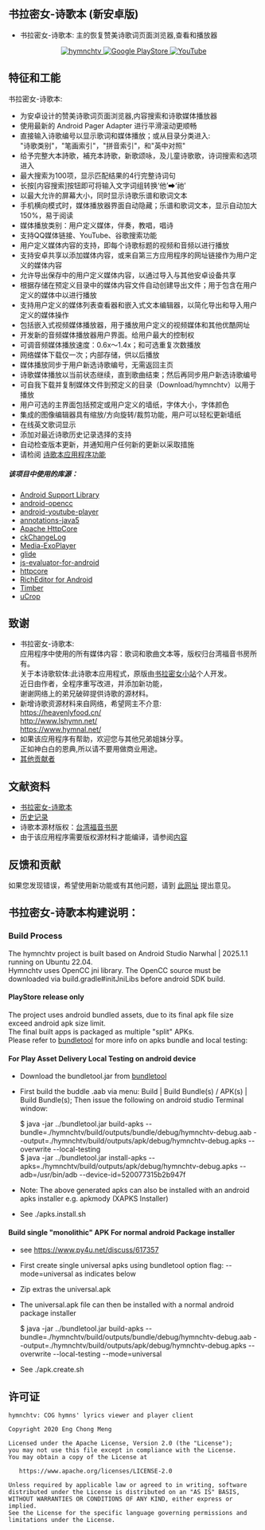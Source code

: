 ## 书拉密女-诗歌本 (新安卓版)
- 书拉密女-诗歌本: 主的恢复赞美诗歌词页面浏览器,查看和播放器

<p align="center">
    <a href="https://cmeng-git.github.io/hymnchtv">
        <img src="./art/hymnchtv.png" alt="hymnchtv">
    </a>
    <a href="https://play.google.com/store/apps/details?id=org.cog.hymnchtv&hl=zh-CN">
        <img src="./art/google_play.png" alt="Google PlayStore">
    </a>
    <a href="https://www.youtube.com/watch?v=D8FKFfcUxPw">
        <img src="./art/youtube.png" alt="YouTube">
    </a>
</p>

## 特征和工能
书拉密女-诗歌本:
- 为安卓设计的赞美诗歌词页面浏览器,内容搜索和诗歌媒体播放器
- 使用最新的 Android Pager Adapter 进行平滑滚动更顺畅
- 直接输入诗歌编号以显示歌词和媒体播放；或从目录分类进入:<br/>"诗歌类别"，"笔画索引"，"拼音索引"，和"英中对照"
- 给予完整大本詩歌，補充本詩歌，新歌颂咏，及儿童诗歌歌，诗词搜索和选项进入
- 最大搜索为100项，显示匹配结果的4行完整诗词句
- 长按\[内容搜索]按钮即可将输入文字词组转换‘他’&#10145;‘祂’
- 以最大允许的屏幕大小，同时显示诗歌乐谱和歌词文本
- 手机横向模式时，媒体播放器界面自动隐藏；乐谱和歌词文本，显示自动加大150%，易于阅读
- 媒体播放类别：用户定义媒体，伴奏，教唱，唱诗
- 支持QQ媒体链接、YouTube、谷歌搜索功能
- 用户定义媒体内容的支持，即每个诗歌标题的视频和音频以进行播放
- 支持安卓共享以添加媒体内容，或来自第三方应用程序的网址链接作为用户定义的媒体内容
- 允许导出保存中的用户定义媒体内容，以通过导入与其他安卓设备共享
- 根据存储在预定义目录中的媒体内容文件自动创建导出文件；用于包含在用户定义的媒体中以进行播放
- 支持用户定义的媒体列表查看器和嵌入式文本编辑器，以简化导出和导入用户定义的媒体操作
- 包括嵌入式视频媒体播放器，用于播放用户定义的视频媒体和其他优酷网址
- 开发新的音频媒体播放器用户界面。给用户最大的控制权
- 可调音频媒体播放速度：0.6x〜1.4x；和可选重复次数播放
- 网络媒体下载仅一次；内部存储，供以后播放
- 媒体播放同步于用户新选诗歌编号，无需返回主页
- 诗歌媒体播放以当前状态继续，直到歌曲结束；然后再同步用户新选诗歌编号
- 可自我下载并复制媒体文件到预定义的目录（Download/hymnchtv）以用于播放
- 用户可选的主界面包括预定或用户定义的墙纸，字体大小，字体颜色
- 集成的图像编辑器具有缩放/方向旋转/裁剪功能，用户可以轻松更新墙纸
- 在线英文歌词显示
- 添加对最近诗歌历史记录选择的支持
- 自动检查版本更新，并通知用户任何新的更新以采取措施
- 请检阅 [诗歌本应用程序功能](https://cmeng-git.github.io/hymnchtv/faq.html)

##### 该项目中使用的库源：
* [Android Support Library](https://developer.android.com/topic/libraries/support-library/index.html)
* [android-opencc](https://github.com/qichuan/android-opencc)
* [android-youtube-player](https://github.com/PierfrancescoSoffritti/android-youtube-player)
* [annotations-java5](https://mvnrepository.com/artifact/org.jetbrains/annotations)
* [Apache HttpCore](https://hc.apache.org/httpcomponents-core-4.4.x/httpcore/dependency-info.html)
* [ckChangeLog](https://github.com/cketti/ckChangeLog)
* [Media-ExoPlayer](https://github.com/androidx/media)
* [glide](https://github.com/bumptech/glide)
* [js-evaluator-for-android](https://github.com/evgenyneu/js-evaluator-for-android)
* [httpcore](http://hc.apache.org/httpcomponents-core-ga/)
* [RichEditor for Android](https://github.com/wasabeef/richeditor-android)
* [Timber](https://github.com/JakeWharton/timber)
* [uCrop](https://github.com/Yalantis/uCrop)

## 致谢
* 书拉密女-诗歌本:<br/>应用程序中使用的所有媒体内容：歌词和歌曲文本等，版权归台湾福音书房所有。<br/>
关于本诗歌软体:此诗歌本应用程式，原版由[书拉密女小站](http://shulami02.net/bbs)个人开发。<br/>
近日由作者，全程序重写改进，并添加新功能，<br/>
谢谢网络上的弟兄破碎提供诗歌的源材料。<br/>
* 新增诗歌资源材料来自网络，希望网主不介意:
  <br/>https://heavenlyfood.cn/
  <br/>http://www.lshymn.net/
  <br/>https://www.hymnal.net/
* 如果该应用程序有帮助，欢迎您与其他兄弟姐妹分享。
  <br/>正如神白白的恩典,所以请不要用做商业用途。
* [其他贡献者](https://github.com/cmeng-git/hymntv/graphs/contributors)

## 文献资料
* [书拉密女-诗歌本](https://cmeng-git.github.io/hymnchtv)
* [历史记录](https://github.com/cmeng-git/hymnchtv/blob/master/hymnchtv/ReleaseNotes.txt)
* 诗歌本源材版权：[台湾福音书房](https://www.twgbr.org.tw/)
* 由于该应用程序需要版权源材料才能编译，请参阅[内容](https://github.com/cmeng-git/hymnchtv/blob/master/documentation/readme.md)

## 反馈和贡献
如果您发现错误，希望使用新功能或有其他问题，请到 [此网址](https://github。com/cmeng-git/hymnchtv/issues) 提出意见。

## 书拉密女-诗歌本构建说明：
### Build Process
The hymnchtv project is built based on Android Studio Narwhal | 2025.1.1 running on Ubuntu 22.04.<br/>
Hymnchtv uses OpenCC jni library. The OpenCC source must be downloaded via build.gradle#initJniLibs before android SDK build.

#### PlayStore release only
The project uses android bundled assets, due to its final apk file size exceed android apk size limit.<br/>
The final built apps is packaged as multiple "split" APKs.<br/>
Please refer to [bundletool](https://developer.android.com/studio/command-line/bundletool) for more info on apks bundle and local testing:

#### For Play Asset Delivery Local Testing on android device
* Download the bundletool.jar from [bundletool](https://developer.android.com/studio/command-line/bundletool) 
* First build the buddle .aab via menu: Build | Build Bundle(s) / APK(s) | Build Bundle(s); Then issue the following on android studio Terminal window:
  
  $ java -jar ../bundletool.jar build-apks --bundle=./hymnchtv/build/outputs/bundle/debug/hymnchtv-debug.aab --output=./hymnchtv/build/outputs/apk/debug/hymnchtv-debug.apks --overwrite --local-testing<br/>
  $ java -jar ../bundletool.jar install-apks --apks=./hymnchtv/build/outputs/apk/debug/hymnchtv-debug.apks --adb=/usr/bin/adb --device-id=520077315b2b947f<br/>
* Note: The above generated apks can also be installed with an android apks installer e.g. apkmody (XAPKS Installer)
* See ./apks.install.sh

#### Build single "monolithic" APK For normal android Package installer
* see https://www.py4u.net/discuss/617357
* First create single universal apks using bundletool option flag: --mode=universal as indicates below
* Zip extras the universal.apk
* The universal.apk file can then be installed with a normal android package installer

  $ java -jar ../bundletool.jar build-apks --bundle=./hymnchtv/build/outputs/bundle/debug/hymnchtv-debug.aab --output=./hymnchtv/build/outputs/apk/debug/hymnchtv-debug.apks --overwrite --local-testing --mode=universal
* See ./apk.create.sh

许可证
-------
    hymnchtv: COG hymns' lyrics viewer and player client
     
    Copyright 2020 Eng Chong Meng    
        
    Licensed under the Apache License, Version 2.0 (the "License");
    you may not use this file except in compliance with the License.
    You may obtain a copy of the License at
    
       https://www.apache.org/licenses/LICENSE-2.0
    
    Unless required by applicable law or agreed to in writing, software
    distributed under the License is distributed on an "AS IS" BASIS,
    WITHOUT WARRANTIES OR CONDITIONS OF ANY KIND, either express or implied.
    See the License for the specific language governing permissions and
    limitations under the License.

